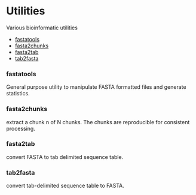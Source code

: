 # Utilities
Various bioinformatic utilities

* [fastatools](#fastatools)
* [fasta2chunks](#fasta2chunks)
* [fasta2tab](#fasta2tab)
* [tab2fasta](#tab2fasta)

### fastatools
General purpose utility to manipulate FASTA formatted files and generate statistics.  

### fasta2chunks
extract a chunk n of N chunks.  The chunks are reproducible for consistent processing.  

### fasta2tab
convert FASTA to tab delimited sequence table.    

### tab2fasta
convert tab-delimited sequence table to FASTA.  
